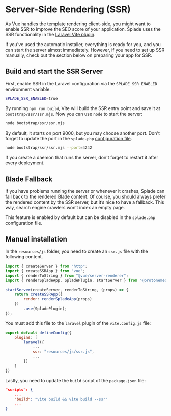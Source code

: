 # Server-Side Rendering (SSR)

As Vue handles the template rendering client-side, you might want to enable SSR to improve the SEO score of your application. Splade uses the SSR functionality in the [Laravel Vite plugin](https://laravel.com/docs/9.x/vite#ssr).

If you've used the automatic installer, everything is ready for you, and you can start the server almost immediately. However, if you need to set up SSR manually, check out the section below on preparing your app for SSR.

## Build and start the SSR Server

First, enable SSR in the Laravel configuration via the `SPLADE_SSR_ENABLED` environment variable:

```bash
SPLADE_SSR_ENABLED=true
```

By running `npm run build`, Vite will build the SSR entry point and save it at `bootstrap/ssr/ssr.mjs`. Now you can use `node` to start the server:

```bash
node bootstrap/ssr/ssr.mjs
```

By default, it starts on port 9000, but you may choose another port. Don't forget to update the port in the `splade.php` [configuration file](/customization.md).

```bash
node bootstrap/ssr/ssr.mjs --port=4242
```

If you create a daemon that runs the server, don't forget to restart it after every deployment.

## Blade Fallback

If you have problems running the server or whenever it crashes, Splade can fall back to the rendered Blade content. Of course, you should always prefer the rendered content by the SSR server, but it’s nice to have a fallback. This way, search engine crawlers won’t index an empty page.

This feature is enabled by default but can be disabled in the `splade.php` configuration file.

## Manual installation

In the `resources/js` folder, you need to create an `ssr.js` file with the following content.

```js
import { createServer } from "http";
import { createSSRApp } from "vue";
import { renderToString } from "@vue/server-renderer";
import { renderSpladeApp, SpladePlugin, startServer } from "@protonemedia/laravel-splade";

startServer(createServer, renderToString, (props) => {
    return createSSRApp({
        render: renderSpladeApp(props)
    })
        .use(SpladePlugin);
});
```

You must add this file to the `laravel` plugin of the `vite.config.js` file:

```js
export default defineConfig({
    plugins: [
        laravel({
            ...
            ssr: "resources/js/ssr.js",
            ...
        })
    ]
})
```

Lastly, you need to update the `build` script of the `package.json` file:

```json
"scripts": {
    ...
    "build": "vite build && vite build --ssr"
    ...
}
```
